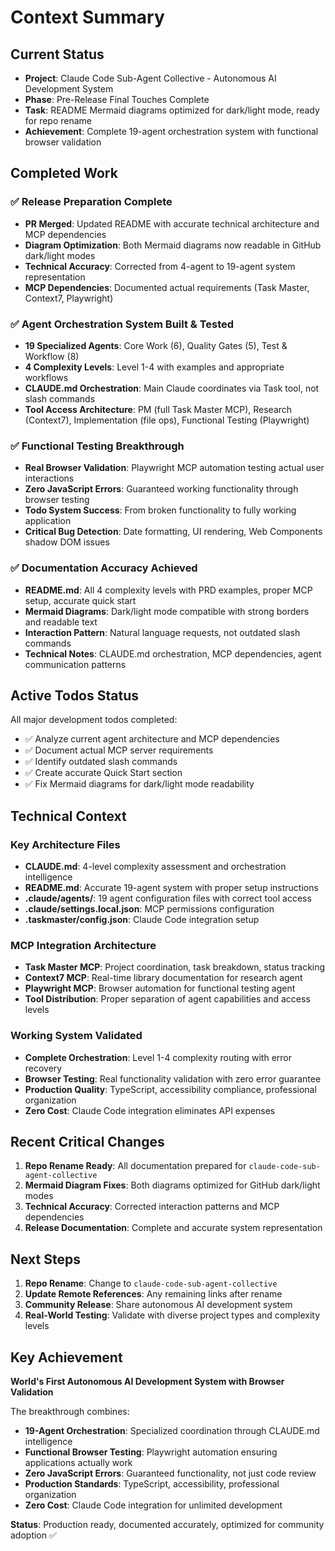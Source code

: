 # Context Summary

## Current Status
- **Project**: Claude Code Sub-Agent Collective - Autonomous AI Development System
- **Phase**: Pre-Release Final Touches Complete
- **Task**: README Mermaid diagrams optimized for dark/light mode, ready for repo rename
- **Achievement**: Complete 19-agent orchestration system with functional browser validation

## Completed Work

### ✅ **Release Preparation Complete**
- **PR Merged**: Updated README with accurate technical architecture and MCP dependencies
- **Diagram Optimization**: Both Mermaid diagrams now readable in GitHub dark/light modes
- **Technical Accuracy**: Corrected from 4-agent to 19-agent system representation
- **MCP Dependencies**: Documented actual requirements (Task Master, Context7, Playwright)

### ✅ **Agent Orchestration System Built & Tested**
- **19 Specialized Agents**: Core Work (6), Quality Gates (5), Test & Workflow (8)
- **4 Complexity Levels**: Level 1-4 with examples and appropriate workflows
- **CLAUDE.md Orchestration**: Main Claude coordinates via Task tool, not slash commands
- **Tool Access Architecture**: PM (full Task Master MCP), Research (Context7), Implementation (file ops), Functional Testing (Playwright)

### ✅ **Functional Testing Breakthrough**
- **Real Browser Validation**: Playwright MCP automation testing actual user interactions
- **Zero JavaScript Errors**: Guaranteed working functionality through browser testing
- **Todo System Success**: From broken functionality to fully working application
- **Critical Bug Detection**: Date formatting, UI rendering, Web Components shadow DOM issues

### ✅ **Documentation Accuracy Achieved**
- **README.md**: All 4 complexity levels with PRD examples, proper MCP setup, accurate quick start
- **Mermaid Diagrams**: Dark/light mode compatible with strong borders and readable text
- **Interaction Pattern**: Natural language requests, not outdated slash commands
- **Technical Notes**: CLAUDE.md orchestration, MCP dependencies, agent communication patterns

## Active Todos Status
All major development todos completed:
- ✅ Analyze current agent architecture and MCP dependencies
- ✅ Document actual MCP server requirements  
- ✅ Identify outdated slash commands
- ✅ Create accurate Quick Start section
- ✅ Fix Mermaid diagrams for dark/light mode readability

## Technical Context

### **Key Architecture Files**
- **CLAUDE.md**: 4-level complexity assessment and orchestration intelligence
- **README.md**: Accurate 19-agent system with proper setup instructions
- **.claude/agents/**: 19 agent configuration files with correct tool access
- **.claude/settings.local.json**: MCP permissions configuration
- **.taskmaster/config.json**: Claude Code integration setup

### **MCP Integration Architecture**
- **Task Master MCP**: Project coordination, task breakdown, status tracking
- **Context7 MCP**: Real-time library documentation for research agent
- **Playwright MCP**: Browser automation for functional testing agent
- **Tool Distribution**: Proper separation of agent capabilities and access levels

### **Working System Validated**
- **Complete Orchestration**: Level 1-4 complexity routing with error recovery
- **Browser Testing**: Real functionality validation with zero error guarantee
- **Production Quality**: TypeScript, accessibility compliance, professional organization
- **Zero Cost**: Claude Code integration eliminates API expenses

## Recent Critical Changes
1. **Repo Rename Ready**: All documentation prepared for `claude-code-sub-agent-collective`
2. **Mermaid Diagram Fixes**: Both diagrams optimized for GitHub dark/light modes
3. **Technical Accuracy**: Corrected interaction patterns and MCP dependencies
4. **Release Documentation**: Complete and accurate system representation

## Next Steps
1. **Repo Rename**: Change to `claude-code-sub-agent-collective` 
2. **Update Remote References**: Any remaining links after rename
3. **Community Release**: Share autonomous AI development system
4. **Real-World Testing**: Validate with diverse project types and complexity levels

## Key Achievement
**World's First Autonomous AI Development System with Browser Validation**

The breakthrough combines:
- **19-Agent Orchestration**: Specialized coordination through CLAUDE.md intelligence
- **Functional Browser Testing**: Playwright automation ensuring applications actually work
- **Zero JavaScript Errors**: Guaranteed functionality, not just code review
- **Production Standards**: TypeScript, accessibility, professional organization
- **Zero Cost**: Claude Code integration for unlimited development

**Status**: Production ready, documented accurately, optimized for community adoption ✅